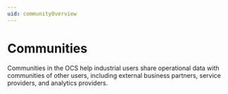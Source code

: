 ```yaml
---
uid: communityOverview
---
```


# Communities

Communities in the OCS help industrial users share operational data with communities of other users, including external business partners, service providers, and analytics providers.
